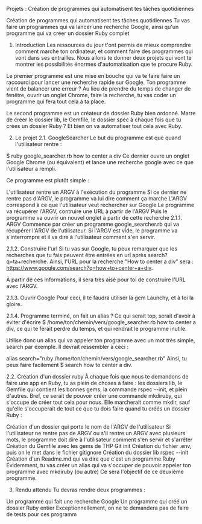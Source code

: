 Projets : Création de programmes qui automatisent tes tâches quotidiennes
  
Création de programmes qui automatisent tes tâches quotidiennes
Tu vas faire un programmes qui va lancer une recherche Google, ainsi qu'un programme qui va créer un dossier Ruby complet

1. Introduction
Les ressources du jour t'ont permis de mieux comprendre comment marche ton ordinateur, et comment faire des programmes qui vont dans ses entrailles. Nous allons te donner deux projets qui vont te montrer les possibilités énormes d'automatisation que te procure Ruby.

Le premier programme est une mise en bouche qui va te faire faire un raccourci pour lancer une recherche rapide sur Google. Ton programme vient de balancer une erreur ? Au lieu de prendre du temps de changer de fenêtre, ouvrir un onglet Chrome, faire la recherche, tu vas coder un programme qui fera tout cela à ta place.

Le second programme est un créateur de dossier Ruby bien ordonné. Marre de créer le dossier lib, le Gemfile, le dossier spec à chaque fois que tu crées un dossier Ruby ? Et bien on va automatiser tout cela avec Ruby.

2. Le projet
2.1. GoogleSearcher
Le but du programme est que quand l'utilisateur rentre :

$ ruby google_searcher.rb how to center a div
Ce dernier ouvre un onglet Google Chrome (ou équivalent) et lance une recherche google avec ce que l'utilisateur a rempli.

Ce programme est plutôt simple :

L'utilisateur rentre un ARGV à l'exécution du programme
Si ce dernier ne rentre pas d'ARGV, le programme va lui dire comment ça marche
L'ARGV correspond à ce que l'utilisateur veut rechercher sur Google
Le programme va récupérer l'ARGV, contruire une URL à partir de l'ARGV
Puis le programme va ouvrir un nouvel onglet à partir de cette recherche
2.1.1. ARGV
Commence par créer un programme google_searcher.rb qui va récupérer l'ARGV de l'utilisateur. Si l'ARGV est vide, le programme va s'interrompre et il va dire à l'utilisateur comment s'en servir.

2.1.2. Construire l'url
Si tu vas sur Google, tu peux remarquer que les recherches que tu fais peuvent être entrées en url après search?q=ta+recherche. Ainsi, l'URL pour la recherche "How to center a div" sera : https://www.google.com/search?q=how+to+center+a+div.

À partir de ces informations, il sera très aisé pour toi de construire l'URL avec l'ARGV.

2.1.3. Ouvrir Google
Pour ceci, il te faudra utiliser la gem Launchy, et à toi la gloire.

2.1.4. Programme terminé, on fait un alias ?
Ce qui serait top, serait d'avoir à éviter d'écrire $ /home/ton/chemin/vers/google_searcher.rb how to center a div, ce qui te ferait perdre du temps, et qui rendrait le programme inutile.

Utilise donc un alias qui va appeler ton programme avec un mot très simple, search par exemple. Il devrait ressembler à ceci :

alias search="ruby /home/ton/chemin/vers/google_searcher.rb"
Ainsi, tu peux faire facilement $ search how to center a div.

2.2. Création d'un dossier ruby
À chaque fois que nous te demandons de faire une app en Ruby, tu as plein de choses à faire : les dossiers lib, le Gemfile qui contient les bonnes gems, la commande rspec --init, et plein d'autres. Bref, ce serait de pouvoir créer une commande mkdiruby, qui s'occupe de créer tout cela pour nous. Elle marcherait comme mkdir, sauf qu'elle s'occuperait de tout ce que tu dois faire quand tu créés un dossier Ruby :

Création d'un dossier qui porte le nom de l'ARGV de l'utilisateur
Si l'utilisateur ne rentre pas de ARGV ou s'il rentre un ARGV avec plusieurs mots, le programme doit dire à l'utilisateur comment s'en servir et s'arrêter
Création du Gemfile avec les gems de THP
Git init
Création du fichier .env, puis on le met dans le fichier gitignore
Création du dossier lib
rspec --init
Création d'un Readme.md qui va dire que c'est un programme Ruby
Évidemment, tu vas créer un alias qui va s'occuper de pouvoir appeler ton programme avec mkdiruby (ou autre)
Ce sera l'objectif de ce deuxième programme.

3. Rendu attendu
Tu devras rendre deux programmes :

Un programme qui fait une recherche Google
Un programme qui créé un dossier Ruby entier
Exceptionnellement, on ne te demandera pas de faire de tests pour ces programm